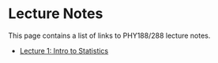 Lecture Notes
=============

This page contains a list of links to PHY188/288 lecture notes.

 - [Lecture 1: Intro to Statistics](
       https://raw.githubusercontent.com/phy188-288-ucb/seljak-fall-2020/master/lecture-notes/Lecture1_fall2020.pdf
    )


